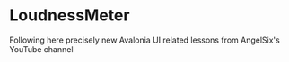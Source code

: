 # LoudnessMeter

Following here precisely new Avalonia UI related lessons from AngelSix's YouTube channel
